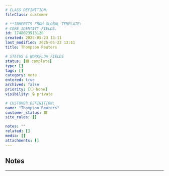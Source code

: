 ```yaml
---
# CLASS DEFINITION:
fileClass: customer

# **INHERITS FROM GLOBAL TEMPLATE:
# CORE IDENTITY FIELDS:
id: 1748023913120
created: 2025-05-23 13:11
last_modified: 2025-05-23 13:11
title: Thompson Reuters

# STATUS & WORKFLOW FIELDS
status: [🟩 complete]
type: []
tags: []
category: note
entered: true
archived: false
priority: [⚪ None]
visibility: 🔒 private

# CUSTOMER DEFINITION:
name: "Thompson Reuters"
customer_status: 🟥
site_rules: []

notes: ""
related: []
media: []
attachments: []
---
```


## Notes
---

